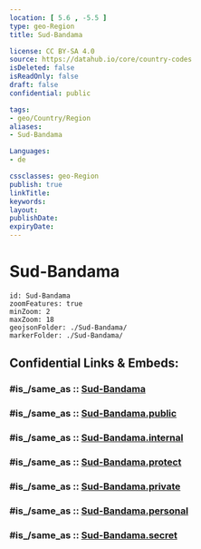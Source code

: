 ```yaml
---
location: [ 5.6 , -5.5 ] 
type: geo-Region
title: Sud-Bandama

license: CC BY-SA 4.0
source: https://datahub.io/core/country-codes
isDeleted: false
isReadOnly: false
draft: false
confidential: public

tags:
- geo/Country/Region
aliases:
- Sud-Bandama

Languages:
- de

cssclasses: geo-Region
publish: true
linkTitle: 
keywords: 
layout: 
publishDate: 
expiryDate: 
---
```


# Sud-Bandama

```leaflet
id: Sud-Bandama
zoomFeatures: true 
minZoom: 2 
maxZoom: 18
geojsonFolder: ./Sud-Bandama/
markerFolder: ./Sud-Bandama/
```


## Confidential Links & Embeds: 

### #is_/same_as :: [Sud-Bandama](/_Standards/Earth/Continent/Africa/Africa~West/Cote_d'ivoire/districs@2011/Sud-Bandama.md) 

### #is_/same_as :: [Sud-Bandama.public](/_public/Earth/Continent/Africa/Africa~West/Cote_d'ivoire/districs@2011/Sud-Bandama.public.md) 

### #is_/same_as :: [Sud-Bandama.internal](/_internal/Earth/Continent/Africa/Africa~West/Cote_d'ivoire/districs@2011/Sud-Bandama.internal.md) 

### #is_/same_as :: [Sud-Bandama.protect](/_protect/Earth/Continent/Africa/Africa~West/Cote_d'ivoire/districs@2011/Sud-Bandama.protect.md) 

### #is_/same_as :: [Sud-Bandama.private](/_private/Earth/Continent/Africa/Africa~West/Cote_d'ivoire/districs@2011/Sud-Bandama.private.md) 

### #is_/same_as :: [Sud-Bandama.personal](/_personal/Earth/Continent/Africa/Africa~West/Cote_d'ivoire/districs@2011/Sud-Bandama.personal.md) 

### #is_/same_as :: [Sud-Bandama.secret](/_secret/Earth/Continent/Africa/Africa~West/Cote_d'ivoire/districs@2011/Sud-Bandama.secret.md)

